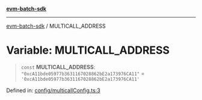 [**evm-batch-sdk**](../README.md)

***

[evm-batch-sdk](../globals.md) / MULTICALL\_ADDRESS

# Variable: MULTICALL\_ADDRESS

> `const` **MULTICALL\_ADDRESS**: `"0xcA11bde05977b3631167028862bE2a173976CA11"` = `'0xcA11bde05977b3631167028862bE2a173976CA11'`

Defined in: [config/multicallConfig.ts:3](https://github.com/akasharora963/evm-batch-sdk/blob/5b37c2ea625e7e8fce545be782ecdf3df051c29b/src/config/multicallConfig.ts#L3)
